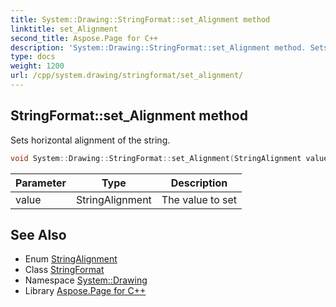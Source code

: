```yaml
---
title: System::Drawing::StringFormat::set_Alignment method
linktitle: set_Alignment
second_title: Aspose.Page for C++
description: 'System::Drawing::StringFormat::set_Alignment method. Sets horizontal alignment of the string in C++.'
type: docs
weight: 1200
url: /cpp/system.drawing/stringformat/set_alignment/
---
```

## StringFormat::set_Alignment method


Sets horizontal alignment of the string.

```cpp
void System::Drawing::StringFormat::set_Alignment(StringAlignment value)
```


| Parameter | Type | Description |
| --- | --- | --- |
| value | StringAlignment | The value to set |

## See Also

* Enum [StringAlignment](../../stringalignment/)
* Class [StringFormat](../)
* Namespace [System::Drawing](../../)
* Library [Aspose.Page for C++](../../../)
